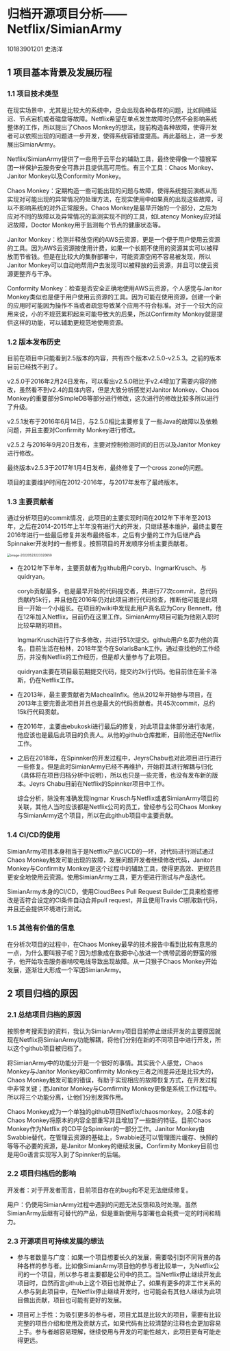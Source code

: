 # 归档开源项目分析——Netflix/SimianArmy

10183901201 史浩洋

## 1 项目基本背景及发展历程

### 1.1 项目技术类型

在现实场景中，尤其是比较大的系统中，总会出现各种各样的问题，比如网络延迟、节点宕机或者磁盘等故障。Netflix希望在单点发生故障时仍然不会影响系统整体的工作，所以提出了Chaos Monkey的想法，提前构造各种故障，使得开发者可以依照出现的问题进一步开发，使得系统容错度提高。再此基础上，进一步发展出SimianArmy。

Netflix/SimianArmy提供了一些用于云平台的辅助工具，最终使得像一个猿猴军团一样保护云服务安全可靠并且提供高可用性。有三个工具：Chaos Monkey、Janitor Monkey以及Conformity Monkey。

Chaos Monkey：定期构造一些可能出现的问题与故障，使得系统提前演练从而实现对可能出现的异常情况的处理方法，在现实使用中如果真的出现这些故障，可以不影响系统的对外正常服务。Chaos Monkey是最早开始的一个部分，之后为应对不同的故障以及异常情况的监测实现不同的工具，如Latency Monkey应对延迟故障，Doctor Monkey用于监测每个节点的健康状态等。

Janitor Monkey：检测并释放空闲的AWS云资源，更是一个便于用户使用云资源的工具。因为AWS云资源按使用计费，如果一个长期不使用的资源其实可以被释放而节省钱。但是在比较大的集群部署中，可能资源空闲不容易被发现，所以Janitor Monkey可以自动地帮用户去发现可以被释放的云资源，并且可以使云资源更整齐与干净。

Conformity Monkey：检查是否安全正确地使用AWS云资源，个人感觉与Janitor Monkey类似也是便于用户使用云资源的工具。因为可能在使用资源，创建一个新的应用时可能因为操作不当或者疏忽导致某个应用不符合标准。对于一个较大的应用来说，小的不规范累积起来可能导致大的后果，所以Confirmity Monkey就是提供这样的功能，可以辅助更规范地使用资源。

### 1.2 版本发布历史

目前在项目中只能看到2.5版本的内容，共有四个版本v2.5.0-v2.5.3。之前的版本目前已经找不到了。

v2.5.0于2016年2月24日发布，可以看出v2.5.0相比于v2.4增加了需要内容的修改，虽然看不到v2.4的具体内容，但是大致分析感觉对Janitor Monkey、Chaos Monkey的重要部分SimpleDB等部分进行修改，这次进行的修改比较多所以进行了升级。

v2.5.1发布于2016年6月14日，与2.5.0相比主要修复了一些Java的故障以及依赖问题，并且主要对Confirmity Monkey进行修改。

v2.5.2 与2016年9月20日发布，主要对控制检测时间的日历以及Janitor Monkey进行修改。

最终版本v2.5.3于2017年1月4日发布，最终修复了一个cross zone的问题。

项目的主要维护时间在2012-2016年，与2017年发布了最终版本。

### 1.3 主要贡献者

通过分析项目的commit情况，此项目的主要实现时间在2012年下半年至2013年，之后在2014-2015年上半年没有进行大的开发，只继续基本维护，最终主要在2016年进行一些最后修复并发布最终版本，之后有少量的工作为后继产品Spinnaker开发时的一些修复。按照项目的开发顺序分析主要贡献者。

<img src="/Users/shihaoyang/Library/Application Support/typora-user-images/image-20220523223320659.png" alt="image-20220523223320659" style="zoom:50%;" />

- 在2012年下半年，主要贡献者为github用户coryb、IngmarKrusch、与quidryan。

  coryb贡献最多，也是最早开始的代码提交者，共进行77次commit，总代码贡献约5k行，并且他在2016年仍对此项目进行代码检查，推断他可能是此项目一开始一个小组长。在项目的wiki中发现此用户真名应为Cory Bennett，他在12年加入Netflix，目前仍在这里工作。SimianArmy项目可能为他刚入职时比较早期的项目。

  IngmarKrusch进行了许多修改，共进行51次提交。github用户名即为他的真名，目前生活在柏林，2018年至今在SolarisBank工作。通过查找他的工作经历，并没有Netflix的工作经历，但是却大量参与了此项目。

  quidryan主要在项目最前期提交代码，提交约2k行代码。他目前住在圣卡洛斯，仍在Netflix工作。

- 在2013年，最主要贡献者为MachealInflx。他从2012年开始参与项目，在2013年主要完善此项目并且也是最大的代码贡献者。共45次commit，总约15k行代码贡献。

- 在2016年，主要由ebukoski进行最后的修复，对此项目主体部分进行收尾，他应该也是最后此项目的负责人。从他的github仓库推断，目前他还在Netflix工作。

- 之后在2018年，在Spinnker的开发过程中，JeyrsChabu也对此项目进行进行一些修复。但是此时SimianArmy已经不再维护，开始将其进行解耦与归化（具体将在项目归档分析中说明），所以也只是一些完善，也没有发布新的版本。Jeyrs Chabu目前在Netflix的Spinnker项目中工作。

  综合分析，除没有准确发现Ingmar Krusch与Netflix或者SimianArmy项目的关联，其他人当时应该都是Netflix公司的员工，曾经参与公司Chaos Monkey与SimianArmy这个项目，所以在此github项目中主要贡献。

### 1.4 CI/CD的使用

SimianArmy项目本身相当于是Netflix产品CI/CD的一环，对代码进行测试通过Chaos Monkey触发可能出现的故障，发展问题开发者继续修改代码，Janitor Monkey与Confirmity Monkey是这个过程中的辅助工具，使得更高效、更规范且更安全地使用云资源。使用SimianArmy工具，更方便进行测试与产品迭代。

SimianArmy本身的CI/CD，使用CloudBees Pull Request Builder工具来检查修改是否符合设定的CI条件自动合并pull request，并且使用Travis CI抓取新代码，并且还会提供环境进行测试。

### 1.5 其他有价值的信息

在分析次项目的过程中，在Chaos Monkey最早的技术报告中看到比较有意思的一点，为什么要叫猴子呢？因为想象成在数据中心放进一个携带武器的野蛮的猴子，他开始攻击服务器啃咬电线导致出现故障。从一只猴子Chaos Monkey开始发展，逐渐壮大形成一个军团SimianArmy。

## 2 项目归档的原因

### 2.1 总结项目归档的原因

按照参考搜索到的资料，我认为SimianArmy项目目前停止继续开发的主要原因就现在Netflix将SimianArmy功能解耦，将他们分别在新的不同项目中进行开发，所以这个github项目被归档了。

将SimianArmy中的功能分开是一个很好的事情。其实我个人感觉，Chaos Monkey与Janitor Monkey和Confirmity Monkey三者之间差异还是比较大的，Chaos Monkey触发可能的错误，有助于实现相应的故障恢复方式，在开发过程中非常关键；而Janitor Monkey与Comfirmity Monkey更像是系统工作过程中。所以将三个功能分离，让他们分别发挥作用。

Chaos Monkey成为一个单独的github项目Netflix/chaosmonkey。2.0版本的Chaos Monkey将原本的内容全部重写并且增加了一些新的特征。目前Chaos Monkey作为Netflix 的CD平台Spinnker的一部分工作。Janitor Monkey由Swabbie替代，在管理云资源的基础上，Swabbie还可以管理图片缓存、快照的等等不必要的资源，是Janitor Monkey的继续发展。Confirmity Monkey目前也是用Go语言实现写入到了Spinnker的后端。

### 2.2 项目归档后的影响

开发者：对于开发者而言，目前项目存在的bug和不足无法继续修复。

用户：仍使用SimianArmy过程中遇到的问题无法反馈和及时处理。虽然SimianArmy后继有可替代的产品，但是重新使用与部署也会耗费一定的时间和精力。

### 2.3 开源项目可持续发展的想法

- 参与者数量与广度：如果一个项目想要长久的发展，需要吸引到不同背景的各种各样的参与者。比如像SimianArmy项目他的参与者比较单一，为Netflix公司的一个项目，所以参与者主要都是公司中的员工。当Netflix停止继续开发此项目时，自然而言github上这个项目也就停止了。如果有更多的非工作关系的人参与到此项目中，在Netflix停止继续开发时，也可能会有其他人继续为此项目做出贡献，项目也可能有更好的发展。

- 项目可上手性：为吸引更多的参与者，项目尤其是比较大的项目，需要有比较完整的项目介绍和使用及贡献方式，如果代码有比较清楚的注释也会更加容易上手。参与者越容易理解，继续使用与开发的可能性越大，此项目更有可能走得更远。

  





